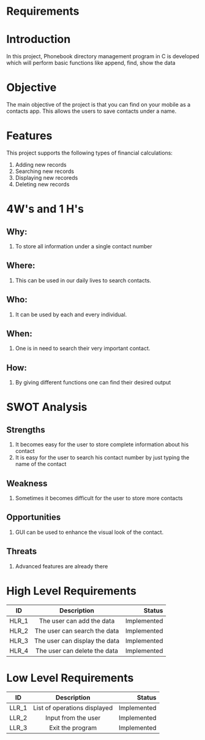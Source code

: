 # Requirements

# Introduction
In this project, Phonebook directory management program in C is developed which will perform basic functions like append, find, show the data

# Objective
The main objective of the project is that you can find on your mobile as a contacts app. This allows the users to save contacts under a name.


# Features
This project supports the following types of financial calculations: 

1. Adding new records
2. Searching new records
3. Displaying new recoreds
4. Deleting new records 

# 4W's and 1 H's
## Why:
1. To store all information under a single contact number

## Where:
1. This can be used in our daily lives to search contacts.

## Who:
1. It can be used by each and every individual.

## When:
1. One is in need to search their very important contact.

## How:
1. By giving different functions one can find their desired output

# SWOT Analysis

## Strengths
1. It becomes easy for the user to store complete information about his contact
2. It is easy for the user to search his contact number by just typing the name of the contact

## Weakness
1. Sometimes it becomes difficult for the user to store more contacts

## Opportunities
1. GUI can be used to enhance the visual look of the contact.

## Threats
1. Advanced features are already there

# High Level Requirements
| ID   |      Description     |  Status |
|----------|:-------------:|------:|
| HLR_1 |  The user can add the data | Implemented  |
| HLR_2 |    The user can search the data | Implemented  |
| HLR_3 |    The user can display the data  | Implemented  |
| HLR_4 |    The user can delete the data  | Implemented  |

# Low Level Requirements
| ID   |      Description     |  Status |
|----------|:-------------:|------:|
| LLR_1 |  List of operations displayed | Implemented  |
| LLR_2 |  Input from the user  | Implemented  |
| LLR_3 |  Exit the program  | Implemented  |

